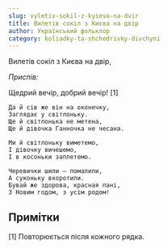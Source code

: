 ```yaml
---
slug: vyletiv-sokil-z-kyieva-na-dvir
title: Вилетів сокіл з Києва на двір
author: Український фольклор
category: koliadky-ta-shchedrivky-divchyni
---
```

Вилетів сокіл з Києва на двір,

*Приспів:*

Щедрий вечір, добрий вечір! [1]

```
Да й сів же він на оконечку,
Заглядає у світлоньку.
Ще й світлонька не метена,
Ще й дівочка Ганночка не чесана.
```

```
Ми й світлоньку виметемо,
І дівочку вичешемо,
І в косоньки заплетемо.
```

```
Черевички шили — помалили,
А суконьку вкоротили.
Бувай же здорова, красная пані,
З Новим годом, з усім родом!
```

## Примітки

[1] Повторюється після кожного рядка.
